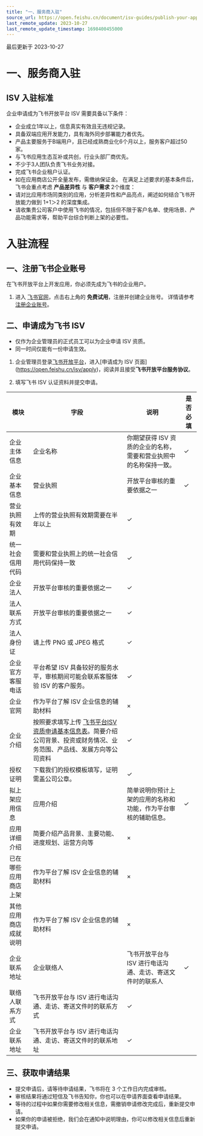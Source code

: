 ```yaml
---
title: "一、服务商入驻"
source_url: https://open.feishu.cn/document/isv-guides/publish-your-app/step1-complete-the-entry
last_remote_update: 2023-10-27
last_remote_update_timestamp: 1698400455000
---
```

最后更新于 2023-10-27

# 一、服务商入驻

## ISV 入驻标准
企业申请成为飞书开放平台 ISV 需要具备以下条件：
* 企业成立1年以上，信息真实有效且无违规记录。
* 具备双端应用开发能力，具有海外同步部署能力者优先。
* 产品主要服务于B端用户，且已经成熟商业化6个月以上，服务客户超过50家。
* 与飞书应用生态互补或共创，行业头部厂商优先。
* 不少于3人团队负责飞书业务对接。
* 完成飞书企业租户认证。
* 如在应用商店公开全量发布，需缴纳保证金。
在满足上述要求的基本条件后，飞书会重点考虑 **产品差异性** 与 **客户需求** 2个维度：
* 请对比应用市场同类别的应用，分析差异性和产品亮点，阐述如何结合飞书开放能力做到 1+1＞2 的深度集成。
* 请收集贵公司客户中使用飞书的情况，包括但不限于客户名单、使用场景、产品功能需求等，帮助平台综合判断上架的必要性。

# 入驻流程
## 一、注册飞书企业账号
在飞书开放平台上开发应用，你必须先成为飞书的企业用户。
1. 进入 [飞书官网](https://www.feishu.cn/)，点击右上角的 **免费试用**，注册并创建企业账号。
详情请参考 [注册企业账号](https://www.feishu.cn/hc/zh-CN/articles/360045688853)。

## 二、申请成为飞书 ISV
* 仅作为企业管理员的正式员工可以为企业申请 ISV 资质。
* 同一时间仅能有一份申请生效。

1. 企业管理员登录[飞书开放平台](https://open.feishu.cn/app?)，进入[申请成为 ISV 页面](https://open.feishu.cn/isv/apply)，阅读并且接受**飞书开放平台服务协议**。

3. 填写飞书 ISV 认证资料并提交申请。

模块 | 字段 | 说明 | 是否必填
--- | --- | --- | ---
企业主体信息 | 企业名称 | 你期望获得 ISV 资质的企业的名称，需要和营业执照中的名称保持一致。 | ✓
企业基本信息 | 营业执照 | 开放平台审核的重要依据之一 | ✓
营业执照有效期 | 上传的营业执照有效期需要在半年以上 | ✓
统一社会信用代码 | 需要和营业执照上的统一社会信用代码保持一致 | ✓
企业法人 | 开放平台审核的重要依据之一 | ✓
法人联系方式 | 开放平台审核的重要依据之一 | ✓
法人身份证 | 请上传 PNG 或 JPEG 格式 | ✓
企业官方客服电话 | 平台希望 ISV 具备较好的服务水平，审核期间可能会联系客服体验 ISV 的客户服务。 | ✓
企业官网 | 作为平台了解 ISV 企业信息的辅助材料 | ×
企业介绍 | 按照要求填写上传 [飞书平台ISV资质申请基本信息表](https://feishu.feishu.cn/docx/A9wMdAlanoU3efxZ2iJcXp06nrc)。简要介绍公司背景、投资或财务情况、业务范围、产品线、发展方向等公司资料 | ✓
授权证明 | 下载我们的授权模板填写，证明需盖公司公章。 | ✓
拟上架应用信息 | 应用介绍 | 简单说明你预计上架的应用的名称和功能，作为平台审核的辅助信息。 | ✓
应用详细介绍 | 简要介绍产品背景、主要功能、进度规划、运营方向等 | ×
已在哪些应用商店上架 | 作为平台了解 ISV 企业信息的辅助材料 | ×
其他应用商店成就说明 | 作为平台了解 ISV 企业信息的辅助材料 | ×
企业联系地址 | 企业联络人 | 飞书开放平台与 ISV 进行电话沟通、走访、寄送文件时的联系人 | ✓
联络人联系方式 | 飞书开放平台与 ISV 进行电话沟通、走访、寄送文件时的联系方式 | ✓
企业联系地址 | 飞书开放平台与 ISV 进行电话沟通、走访、寄送文件时的联系地址 | ✓

## 三、获取申请结果

* 提交申请后，请等待申请结果，飞书将在 3 个工作日内完成审核。
* 审核结果将通过短信及飞书告知你，你也可以在申请界面查看申请结果。
* 等待的过程中如果你需要修改相关信息，需撤销申请修改完成后，重新提交申请。
* 如果你的申请被拒绝，我们会在通知中说明理由，你可以修改相关信息后重新提交申请。
